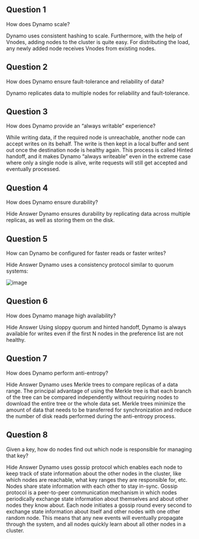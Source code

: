 ## Question 1
How does Dynamo scale?

Dynamo uses consistent hashing to scale. Furthermore, with the help of Vnodes, adding nodes to the cluster is quite easy. For distributing the load, any newly added node receives Vnodes from existing nodes.

## Question 2
How does Dynamo ensure fault-tolerance and reliability of data?

Dynamo replicates data to multiple nodes for reliability and fault-tolerance.

## Question 3
How does Dynamo provide an “always writable” experience?

While writing data, if the required node is unreachable, another node can accept writes on its behalf. The write is then kept in a local buffer and sent out once the destination node is healthy again. This process is called Hinted handoff, and it makes Dynamo “always writeable” even in the extreme case where only a single node is alive, write requests will still get accepted and eventually processed.

## Question 4
How does Dynamo ensure durability?

Hide Answer
Dynamo ensures durability by replicating data across multiple replicas, as well as storing them on the disk.

## Question 5
How can Dynamo be configured for faster reads or faster writes?

Hide Answer
Dynamo uses a consistency protocol similar to quorum systems:

![image](https://user-images.githubusercontent.com/33947539/184804022-3a9e14ec-c860-4c9c-8e66-8c7c1826c85c.png)

## Question 6
How does Dynamo manage high availability?

Hide Answer
Using sloppy quorum and hinted handoff, Dynamo is always available for writes even if the first N
nodes in the preference list are not healthy.

## Question 7
How does Dynamo perform anti-entropy?

Hide Answer
Dynamo uses Merkle trees to compare replicas of a data range. The principal advantage of using the Merkle tree is that each branch of the tree can be compared independently without requiring nodes to download the entire tree or the whole data set. Merkle trees minimize the amount of data that needs to be transferred for synchronization and reduce the number of disk reads performed during the anti-entropy process.

## Question 8
Given a key, how do nodes find out which node is responsible for managing that key?

Hide Answer
Dynamo uses gossip protocol which enables each node to keep track of state information about the other nodes in the cluster, like which nodes are reachable, what key ranges they are responsible for, etc. Nodes share state information with each other to stay in-sync. Gossip protocol is a peer-to-peer communication mechanism in which nodes periodically exchange state information about themselves and about other nodes they know about. Each node initiates a gossip round every second to exchange state information about itself and other nodes with one other random node. This means that any new events will eventually propagate through the system, and all nodes quickly learn about all other nodes in a cluster.


 
 
